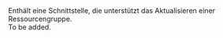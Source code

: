 <Namespace Name="Microsoft.Azure.Management.ResourceManager.Fluent.ResourceGroup.Update">
  <Docs>
    <summary>Enthält eine Schnittstelle, die unterstützt das Aktualisieren einer Ressourcengruppe.</summary> 
    <remarks>To be added.</remarks>
  </Docs>
</Namespace>
